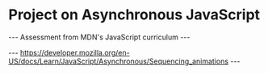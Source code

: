 # Project on Asynchronous JavaScript

--- Assessment from MDN's JavaScript curriculum ---

--- https://developer.mozilla.org/en-US/docs/Learn/JavaScript/Asynchronous/Sequencing_animations ---

